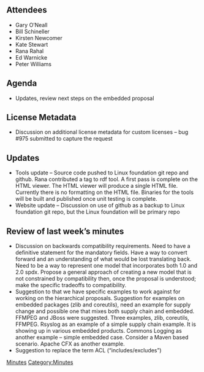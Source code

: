 ## Attendees

  - Gary O’Neall
  - Bill Schineller
  - Kirsten Newcomer
  - Kate Stewart
  - Rana Rahal
  - Ed Warnicke
  - Peter Williams

## Agenda

  - Updates, review next steps on the embedded proposal

## License Metadata

  - Discussion on additional license metadata for custom licenses – bug
    \#975 submitted to capture the request

## Updates

  - Tools update – Source code pushed to Linux foundation git repo and
    github. Rana contributed a tag to rdf tool. A first pass is complete
    on the HTML viewer. The HTML viewer will produce a single HTML file.
    Currently there is no formatting on the HTML file. Binaries for the
    tools will be built and published once unit testing is complete.
  - Website update – Discussion on use of github as a backup to Linux
    foundation git repo, but the Linux foundation will be primary repo

## Review of last week’s minutes

  - Discussion on backwards compatibility requirements. Need to have a
    definitive statement for the mandatory fields. Have a way to convert
    forward and an understanding of what would be lost translating back.
    Need to be a way to represent one model that incorporates both 1.0
    and 2.0 spdx. Propose a general approach of creating a new model
    that is not constrained by compatibility then, once the proposal is
    understood; make the specific tradeoffs to compatibility.
  - Suggestion to that we have specific examples to work against for
    working on the hierarchical proposals. Suggestion for examples on
    embedded packages (zlib and coreutils), need an example for supply
    change and possible one that mixes both supply chain and embedded.
    FFMPEG and JBoss were suggested. Three examples, zlib, coreutils,
    FFMPEG. Rsyslog as an example of a simple supply chain example. It
    is showing up in various embedded products. Commons Logging as
    another example – simple embedded case. Consider a Maven based
    scenario. Apache CFX as another example.
  - Suggestion to replace the term ACL (“includes/excludes”)

[Minutes](Category:Technical "wikilink")
[Category:Minutes](Category:Minutes "wikilink")
